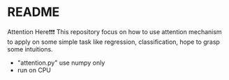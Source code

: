 # README

Attention Here❗❗❗ This repository focus on how to use attention mechanism to apply on some simple task like regression, classification, hope to grasp some intuitions.

- "attention.py" use numpy only
- run on CPU